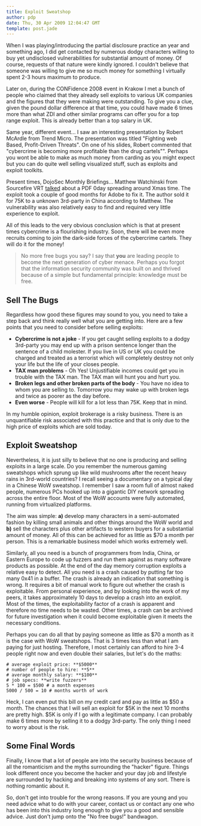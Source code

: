 ```yaml
---
title: Exploit Sweatshop
author: pdp
date: Thu, 30 Apr 2009 12:04:47 GMT
template: post.jade
---
```


When I was playing/introducing the partial disclosure practice an year and something ago, I did get contacted by numerous dodgy characters willing to buy yet undisclosed vulnerabilities for substantial amount of money. Of course, requests of that nature were kindly ignored. I couldn't believe that someone was willing to give me so much money for something I virtually spent 2-3 hours maximum to produce.

Later on, during the CONFidence 2008 event in Krakow I met a bunch of people who claimed that they already sell exploits to various UK companies and the figures that they were making were outstanding. To give you a clue, given the pound dollar difference at that time, you could have made 6 times more than what ZDI and other similar programs can offer you for a top range exploit. This is already better than a top salary in UK.

Same year, different event...  I saw an interesting presentation by Robert McArdle from Trend Micro. The presentation was titled "Fighting web Based, Profit-Driven Threats". On one of his slides, Robert commented that "cybercrime is becoming more profitable than the drug cartels"". Perhaps you wont be able to make as much money from carding as you might expect but you can do quite well selling visualized stuff, such as exploits and exploit toolkits.

Present times, DojoSec Monthly Briefings... Matthew Watchinski from Sourcefire VRT [talked](http://vimeo.com/4110571) about a PDF 0day spreading around Xmas time. The exploit took a couple of good months for Adobe to fix it. The author sold it for 75K to a unknown 3rd-party in China according to Matthew. The vulnerability was also relatively easy to find and required very little experience to exploit.

All of this leads to the very obvious conclusion which is that at present times cybercrime is a flourishing industry. Soon, there will be even more recruits coming to join the dark-side forces of the cybercrime cartels. They will do it for the money!

> No more free bugs you say? I say that **you** are leading people to become the next generation of cyber menace. Perhaps you forgot that the information security community was built on and thrived because of a simple but fundamental principle: knowledge must be free.

## Sell The Bugs

Regardless how good these figures may sound to you, you need to take a step back and think really well what you are getting into. Here are a few points that you need to consider before selling exploits:

* **Cybercrime is not a joke** - If you get caught selling exploits to a dodgy 3rd-party you may end up with a prison sentence longer than the sentence of a child molester. If you live in US or UK you could be charged and treated as a terrorist which will completely destroy not only your life but the life of your closes people.
* **TAX man problems** - Oh Yes! Unjustifiable incomes could get you in trouble with the TAX man. The TAX man will hunt you and hurt you.
* **Broken legs and other broken parts of the body** - You have no idea to whom you are selling to. Tomorrow you may wake up with broken legs and twice as poorer as the day before.
* **Even worse** - People will kill for a lot less than 75K. Keep that in mind.

In my humble opinion, exploit brokerage is a risky business. There is an unquantifiable risk associated with this practice and that is only due to the high price of exploits which are sold today.

## Exploit Sweatshop

Nevertheless, it is just silly to believe that no one is producing and selling exploits in a large scale. Do you remember the numerous gaming sweatshops which sprung up like wild mushrooms after the recent heavy rains in 3rd-world countries? I recall seeing a documentary on a typical day in a Chinese WoW sweatshop. I remember I saw a room full of almost naked people, numerous PCs hooked up into a gigantic DIY network spreading across the entire floor. Most of the WoW accounts were fully automated, running from virtualized platforms.

The aim was simple: **a)** develop many characters in a semi-automated fashion by killing small animals and other things around the WoW world and **b)** sell the characters plus other artifacts to western buyers for a substantial amount of money. All of this can be achieved for as little as $70 a month per person. This is a remarkable business model which works extremely well.

Similarly, all you need is a bunch of programmers from India, China, or Eastern Europe to code up fuzzers and run them against as many software products as possible. At the end of the day memory corruption exploits a relative easy to detect. All you need is a crash caused by putting far too many 0x41 in a buffer. The crash is already an indication that something is wrong. It requires a bit of manual work to figure out whether the crash is exploitable. From personal experience, and by looking into the work of my peers, it takes approximately 10 days to develop a crash into an exploit. Most of the times, the exploitability factor of a crash is apparent and therefore no time needs to be wasted. Other times, a crash can be archived for future investigation when it could become exploitable given it meets the necessary conditions.

Perhaps you can do all that by paying someone as little as $70 a month as it is the case with WoW sweatshops. That is 3 times less than what I am paying for just hosting. Therefore, I most certainly can afford to hire 3-4 people right now and even double their salaries, but let's do the maths:

    # average exploit price: **$5000**
    # number of people to hire: **5**
    # average monthly salary: **$100**
    # job specs: **write fuzzers**
    5 * 100 = $500 # a month expenses
    5000 / 500 = 10 # months worth of work

Heck, I can even put this bill on my credit card and pay as little as $50 a month. The chances that I will sell an exploit for $5K in the next 10 months are pretty high. $5K is only if I go with a legitimate company. I can probably make 6 times more by selling it to a dodgy 3rd-party. The only thing I need to worry about is the risk.

## Some Final Words

Finally, I know that a lot of people are into the security business because of all the romanticism and the myths surrounding the "hacker" figure. Things look different once you become the hacker and your day job and lifestyle are surrounded by hacking and breaking into systems of any sort. There is nothing romantic about it.

So, don't get into trouble for the wrong reasons. If you are young and you need advice what to do with your career, contact us or contact any one who has been into this industry long enough to give you a good and sensible advice. Just don't jump onto the "No free bugs!" bandwagon.
